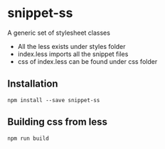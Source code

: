 # snippet-ss
A generic set of stylesheet classes

- All the less exists under styles folder
- index.less imports all the snippet files
- css of index.less can be found under css folder

## Installation

`npm install --save snippet-ss`

## Building css from less

`npm run build`
